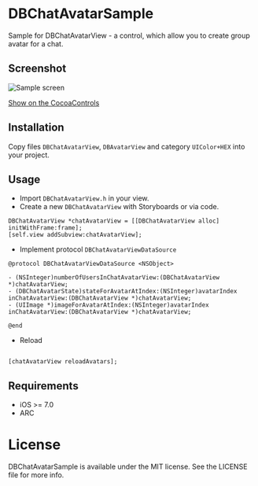 # DBChatAvatarSample

Sample for DBChatAvatarView - a control, which allow you to create group avatar for a chat.

## Screenshot

![Sample screen](https://github.com/medinaonly/DBChatAvatarSample/blob/master/Screens/SampleScreen.png)

[Show on the CocoaControls](https://www.cocoacontrols.com/controls/dbchatavatarview)

## Installation

Copy files `DBChatAvatarView`, `DBAvatarView` and category `UIColor+HEX` into your project.

## Usage

* Import `DBChatAvatarView.h` in your view.
* Create a new `DBChatAvatarView` with Storyboards or via code.

```objc
DBChatAvatarView *chatAvatarView = [[DBChatAvatarView alloc] initWithFrame:frame];
[self.view addSubview:chatAvatarView];
```

* Implement protocol `DBChatAvatarViewDataSource`

```objc
@protocol DBChatAvatarViewDataSource <NSObject>

- (NSInteger)numberOfUsersInChatAvatarView:(DBChatAvatarView *)chatAvatarView;
- (DBChatAvatarState)stateForAvatarAtIndex:(NSInteger)avatarIndex inChatAvatarView:(DBChatAvatarView *)chatAvatarView;
- (UIImage *)imageForAvatarAtIndex:(NSInteger)avatarIndex inChatAvatarView:(DBChatAvatarView *)chatAvatarView;

@end

```

* Reload

```objc

[chatAvatarView reloadAvatars];

```

## Requirements

- iOS >= 7.0
- ARC

# License

DBChatAvatarSample is available under the MIT license. See the LICENSE file for more info.
